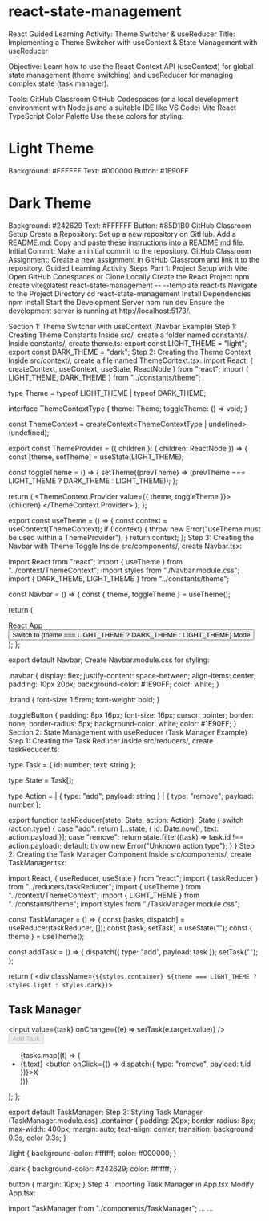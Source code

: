 # react-state-management
React Guided Learning Activity: Theme Switcher & useReducer
Title: Implementing a Theme Switcher with useContext & State Management with useReducer

Objective: Learn how to use the React Context API (useContext) for global state management (theme switching) and useReducer for managing complex state (task manager).

Tools:
GitHub Classroom
GitHub Codespaces (or a local development environment with Node.js and a suitable IDE like VS Code)
Vite
React
TypeScript
Color Palette
Use these colors for styling:

Light Theme
===========
Background: #FFFFFF
Text: #000000
Button: #1E90FF

Dark Theme
===========
Background: #242629
Text: #FFFFFF
Button: #85D1B0
GitHub Classroom Setup
Create a Repository: Set up a new repository on GitHub.
Add a README.md: Copy and paste these instructions into a README.md file.
Initial Commit: Make an initial commit to the repository.
GitHub Classroom Assignment: Create a new assignment in GitHub Classroom and link it to the repository.
Guided Learning Activity Steps
Part 1: Project Setup with Vite
Open GitHub Codespaces or Clone Locally
Create the React Project
npm create vite@latest react-state-management -- --template react-ts
Navigate to the Project Directory
cd react-state-management
Install Dependencies
npm install
Start the Development Server
npm run dev
Ensure the development server is running at http://localhost:5173/.

Section 1: Theme Switcher with useContext (Navbar Example)
Step 1: Creating Theme Constants
Inside src/, create a folder named constants/.
Inside constants/, create theme.ts:
export const LIGHT_THEME = "light";
export const DARK_THEME = "dark";
Step 2: Creating the Theme Context
Inside src/context/, create a file named ThemeContext.tsx:
import React, { createContext, useContext, useState, ReactNode } from "react";
import { LIGHT_THEME, DARK_THEME } from "../constants/theme";

type Theme = typeof LIGHT_THEME | typeof DARK_THEME;

interface ThemeContextType {
  theme: Theme;
  toggleTheme: () => void;
}

const ThemeContext = createContext<ThemeContextType | undefined>(undefined);

export const ThemeProvider = ({ children }: { children: ReactNode }) => {
  const [theme, setTheme] = useState<Theme>(LIGHT_THEME);

  const toggleTheme = () => {
    setTheme((prevTheme) => (prevTheme === LIGHT_THEME ? DARK_THEME : LIGHT_THEME));
  };

  return (
    <ThemeContext.Provider value={{ theme, toggleTheme }}>
      {children}
    </ThemeContext.Provider>
  );
};

export const useTheme = () => {
  const context = useContext(ThemeContext);
  if (!context) {
    throw new Error("useTheme must be used within a ThemeProvider");
  }
  return context;
};
Step 3: Creating the Navbar with Theme Toggle
Inside src/components/, create Navbar.tsx:

import React from "react";
import { useTheme } from "../context/ThemeContext";
import styles from "./Navbar.module.css";
import { DARK_THEME, LIGHT_THEME } from "../constants/theme";

const Navbar = () => {
  const { theme, toggleTheme } = useTheme();

  return (
    <nav className={styles.navbar}>
      <span className={styles.brand}>React App</span>
      <button className={styles.toggleButton} onClick={toggleTheme}>
        Switch to {theme === LIGHT_THEME ? DARK_THEME : LIGHT_THEME} Mode
      </button>
    </nav>
  );
};

export default Navbar;
Create Navbar.module.css for styling:

.navbar {
  display: flex;
  justify-content: space-between;
  align-items: center;
  padding: 10px 20px;
  background-color: #1E90FF;
  color: white;
}

.brand {
  font-size: 1.5rem;
  font-weight: bold;
}

.toggleButton {
  padding: 8px 16px;
  font-size: 16px;
  cursor: pointer;
  border: none;
  border-radius: 5px;
  background-color: white;
  color: #1E90FF;
}
Section 2: State Management with useReducer (Task Manager Example)
Step 1: Creating the Task Reducer
Inside src/reducers/, create taskReducer.ts:

type Task = { id: number; text: string };

type State = Task[];

type Action =
  | { type: "add"; payload: string }
  | { type: "remove"; payload: number };

export function taskReducer(state: State, action: Action): State {
  switch (action.type) {
    case "add":
      return [...state, { id: Date.now(), text: action.payload }];
    case "remove":
      return state.filter((task) => task.id !== action.payload);
    default:
      throw new Error("Unknown action type");
  }
}
Step 2: Creating the Task Manager Component
Inside src/components/, create TaskManager.tsx:

import React, { useReducer, useState } from "react";
import { taskReducer } from "../reducers/taskReducer";
import { useTheme } from "../context/ThemeContext";
import { LIGHT_THEME } from "../constants/theme";
import styles from "./TaskManager.module.css";

const TaskManager = () => {
  const [tasks, dispatch] = useReducer(taskReducer, []);
  const [task, setTask] = useState("");
  const { theme } = useTheme();

  const addTask = () => {
     dispatch({ type: "add", payload: task });
     setTask("");
  };

  return (
    <div className={`${styles.container} ${theme === LIGHT_THEME ? styles.light : styles.dark}`}>
      <h2>Task Manager</h2>
      <input value={task} onChange={(e) => setTask(e.target.value)} />
      <button onClick={addTask} disabled={!task.trim()}>Add Task</button>
      <ul>
        {tasks.map((t) => (
          <li key={t.id}>
            {t.text} <button onClick={() => dispatch({ type: "remove", payload: t.id })}>X</button>
          </li>
        ))}
      </ul>
    </div>
  );
};

export default TaskManager;
Step 3: Styling Task Manager (TaskManager.module.css)
.container {
  padding: 20px;
  border-radius: 8px;
  max-width: 400px;
  margin: auto;
  text-align: center;
  transition: background 0.3s, color 0.3s;
}

.light {
  background-color: #ffffff;
  color: #000000;
}

.dark {
  background-color: #242629;
  color: #ffffff;
}

button {
  margin: 10px;
}
Step 4: Importing Task Manager in App.tsx
Modify App.tsx:

import TaskManager from "./components/TaskManager";
...
<Navbar />
<TaskManager />
...
